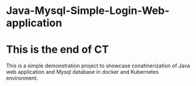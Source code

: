 # Java-Mysql-Simple-Login-Web-application
# This is the end of CT

This is a simple demonstration project to showcase conatinerization of Java web application and Mysql database in docker and Kubernetes environment.


